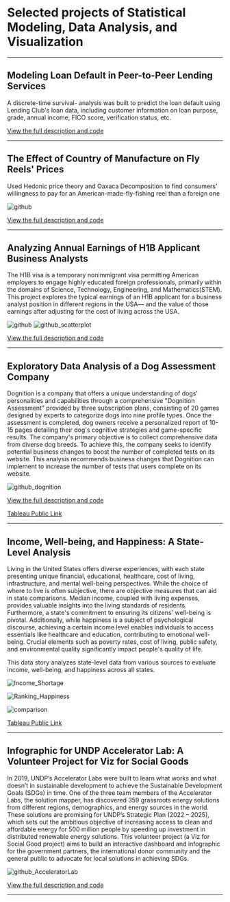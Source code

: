 # Selected projects of Statistical Modeling, Data Analysis, and Visualization

---
## Modeling Loan Default in Peer-to-Peer Lending Services

A discrete-time survival- analysis was built to predict the loan default using Lending Club's loan data, including customer information on loan purpose, grade, annual income, FICO score, verification status, etc. 

 [View the full description and code](https://github.com/nigar-sultana1123/Modeling-Default)

---
## The Effect of Country of Manufacture on Fly Reels' Prices

Used Hedonic price theory and Oaxaca Decomposition to find consumers' willingness to pay for an American-made-fly-fishing reel than a foreign one

![github](https://github.com/nigar-sultana1123/nigar-sultana1123.github.io/assets/54599352/b05a63b9-f07d-4c4f-9599-a417ec48b950)

[View the full description and code](https://nigar-sultana1123.github.io/Regression/)

 ---

## Analyzing Annual Earnings of H1B Applicant Business Analysts

The H1B visa is a temporary nonimmigrant visa permitting American employers to engage highly educated foreign professionals, primarily within the domains of Science, Technology, Engineering, and Mathematics(STEM). This project explores the typical earnings of an H1B applicant for a business analyst position in different regions in the USA— and the value of those earnings after adjusting for the cost of living across the USA.

![github](https://github.com/nigar-sultana1123/nigar-sultana1123.github.io/assets/54599352/519c16a6-5778-4a09-9472-36f347eea82a)
![github_scatterplot](https://github.com/nigar-sultana1123/nigar-sultana1123.github.io/assets/54599352/f06d299e-f8b6-4b92-b4b0-ba910d263ad5)

[View the full description and code](https://nigar-sultana1123.github.io/Exploratory-Data-Analysis/)

---

## Exploratory Data Analysis of a Dog Assessment Company

Dognition is a company that offers a unique understanding of dogs' personalities and capabilities through a comprehensive "Dognition Assessment" provided by three subscription plans, consisting of 20 games designed by experts to categorize dogs into nine profile types. Once the assessment is completed, dog owners receive a personalized report of 10-15 pages detailing their dog's cognitive strategies and game-specific results. The company's primary objective is to collect comprehensive data from diverse dog breeds. To achieve this, the company seeks to identify potential business changes to boost the number of completed tests on its website. This analysis recommends business changes that Dognition can implement to increase the number of tests that users complete on its website.

![github_dognition](https://github.com/nigar-sultana1123/nigar-sultana1123.github.io/assets/54599352/b7e25ca0-e80b-4885-b483-45ef01e1e91b)

[View the full description and code](https://nigar-sultana1123.github.io/Dognition/)

[Tableau Public Link](https://public.tableau.com/app/profile/nigar.sultana4615/viz/ExploratoryDashboard_16933410206890/Dashboard3)

---
## Income, Well-being, and Happiness: A State-Level Analysis

Living in the United States offers diverse experiences, with each state presenting unique financial, educational, healthcare, cost of living, infrastructure, and mental well-being perspectives. While the choice of where to live is often subjective, there are objective measures that can aid in state comparisons. Median income, coupled with living expenses, provides valuable insights into the living standards of residents. Furthermore, a state's commitment to ensuring its citizens' well-being is pivotal. Additionally, while happiness is a subject of psychological discourse, achieving a certain income level enables individuals to access essentials like healthcare and education, contributing to emotional well-being. Crucial elements such as poverty rates, cost of living, public safety, and environmental quality significantly impact people's quality of life.

This data story analyzes state-level data from various sources to evaluate income, well-being, and happiness across all states.

![Income_Shortage](https://github.com/nigar-sultana1123/nigar-sultana1123.github.io/assets/54599352/3d40a5d0-97fb-4610-bc58-a301b6139838)

![Ranking_Happiness](https://github.com/nigar-sultana1123/nigar-sultana1123.github.io/assets/54599352/152452e6-fd1e-4cfa-acd7-c49b9dd75876)

![comparison](https://github.com/nigar-sultana1123/nigar-sultana1123.github.io/assets/54599352/273bb760-3ef7-48dc-b361-0d4c640255fc)

[Tableau Public Link](https://public.tableau.com/app/profile/nigar.sultana4615/viz/Statewise_Income/Story3?publish=yes)

---


## Infographic for UNDP Accelerator Lab: A Volunteer Project for Viz for Social Goods 

In 2019, UNDP’s Accelerator Labs were built to learn what works and what doesn’t in sustainable development to achieve the Sustainable Development Goals (SDGs) in time. One of the three team members of the Accelerator Labs, the solution mapper, has discovered 359 grassroots energy solutions from different regions, demographics, and energy sources in the world. These solutions are promising for UNDP’s Strategic Plan (2022 – 2025), which sets out the ambitious objective of increasing access to clean and affordable energy for 500 million people by speeding up investment in distributed renewable energy solutions. This volunteer project (a Viz for Social Good project) aims to build an interactive dashboard and infographic for the government partners, the international donor community and the general public to advocate for local solutions in achieving SDGs.

![github_AcceleratorLab](https://github.com/nigar-sultana1123/nigar-sultana1123.github.io/assets/54599352/47923eb1-2f5f-478c-a674-e2e92560458f)

[View the full description and code](https://nigar-sultana1123.github.io/UNDP_Accelerator_Lab/)

---




